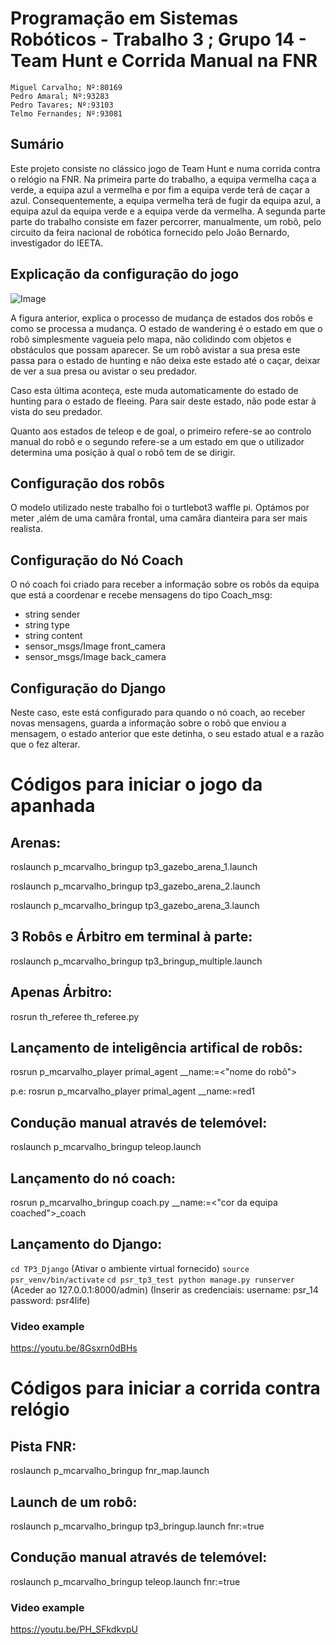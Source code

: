 # Programação em Sistemas Robóticos - Trabalho 3 ; Grupo 14 - Team Hunt e Corrida Manual na FNR
    Miguel Carvalho; Nº:80169
    Pedro Amaral; Nº:93283
    Pedro Tavares; Nº:93103
    Telmo Fernandes; Nº:93081
## Sumário


  Este projeto consiste no clássico jogo de Team Hunt e numa corrida contra o relógio na FNR.
    Na primeira parte do trabalho, a equipa vermelha caça a verde, a equipa azul a vermelha e por fim a equipa verde terá de caçar a azul. Consequentemente, 
    a equipa vermelha terá de fugir da equipa azul, a equipa azul da equipa verde e a equipa verde da vermelha.
    A segunda parte parte do trabalho consiste em fazer percorrer, manualmente, um robõ, pelo circuito da feira nacional de robótica fornecido pelo 
    João Bernardo, investigador do IEETA.
    
## Explicação da configuração do jogo

![Image](https://cdn.discordapp.com/attachments/943226390097035335/949265268012630056/PSR_INITIAL_DRAFT.drawio.png)

A figura anterior, explica o processo de mudança de estados dos robôs e como se processa a mudança. 
O estado de wandering é o estado em que o robô simplesmente vagueia pelo mapa, não colidindo com objetos e obstáculos que possam aparecer. Se um robô avistar a sua 
presa este passa para o estado de hunting e não deixa este estado até o caçar, deixar de ver a sua presa ou avistar o seu predador. 

Caso esta última aconteça, este muda automaticamente do estado de hunting para o estado de fleeing. Para sair deste estado, não pode estar à vista do seu predador.

Quanto aos estados de teleop e de goal, o primeiro refere-se ao controlo manual do robô e o segundo refere-se a um estado em que o utilizador determina uma posição 
à qual o robô tem de se dirigir.

## Configuração dos robôs

O modelo utilizado neste trabalho foi o turtlebot3 waffle pi. Optámos por meter ,além de uma camâra frontal, uma camâra dianteira para ser mais realista.

## Configuração do Nó Coach

O nó coach foi criado para receber a informação sobre os robôs da equipa que está a coordenar e recebe mensagens do tipo Coach_msg:
* string sender
* string type
* string content
* sensor_msgs/Image front_camera
* sensor_msgs/Image back_camera

## Configuração do Django

Neste caso, este está configurado para quando o nó coach, ao receber novas mensagens, guarda a informação sobre o robô que enviou a mensagem, o estado anterior que este detinha, o seu estado atual e a razão que o fez alterar.

# Códigos para iniciar o jogo da apanhada

## Arenas:
  roslaunch p_mcarvalho_bringup tp3_gazebo_arena_1.launch

  roslaunch p_mcarvalho_bringup tp3_gazebo_arena_2.launch

  roslaunch p_mcarvalho_bringup tp3_gazebo_arena_3.launch


## 3 Robôs e Árbitro em terminal à parte:
  roslaunch p_mcarvalho_bringup tp3_bringup_multiple.launch


## Apenas Árbitro:
  rosrun th_referee th_referee.py


## Lançamento de inteligência artifical de robôs: 
rosrun p_mcarvalho_player primal_agent __name:=<"nome do robô">

 p.e:
 rosrun p_mcarvalho_player primal_agent __name:=red1


## Condução manual através de telemóvel: 
roslaunch p_mcarvalho_bringup teleop.launch


## Lançamento do nó coach:
rosrun p_mcarvalho_bringup coach.py __name:=<"cor da equipa coached">_coach

## Lançamento do Django:
`cd TP3_Django`
(Ativar o ambiente virtual fornecido) `source psr_venv/bin/activate`
`cd psr_tp3_test
python manage.py runserver`
(Aceder ao 127.0.0.1:8000/admin)
(Inserir as credenciais: username: psr_14
                         password: psr4life)

### Video example
https://youtu.be/8Gsxrn0dBHs


# Códigos para iniciar a corrida contra relógio


## Pista FNR:
roslaunch p_mcarvalho_bringup fnr_map.launch


## Launch de um robô:
roslaunch p_mcarvalho_bringup tp3_bringup.launch fnr:=true


## Condução manual através de telemóvel: 
roslaunch p_mcarvalho_bringup teleop.launch fnr:=true

### Video example
https://youtu.be/PH_SFkdkvpU
